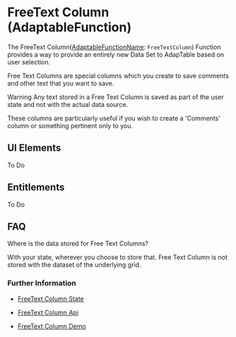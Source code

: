 # FreeText Column (AdaptableFunction)

The FreeText Column([AdaptableFunctionName](https://api.adaptabletools.com/modules/_src_predefinedconfig_common_types_.html#adaptablefunctionname): `FreeTextColumn`) Function provides a way to provide an entirely new Data Set to AdapTable based on user selection.

Free Text Columns are special columns which you create to save comments and other text that you want to save.

Warning
Any text stored in a Free Text Column is saved as part of the user state and not with the actual data source.

These columns are particularly useful if you wish to create a 'Comments' column or something pertinent only to you.



## UI Elements
To Do

## Entitlements
To Do

## FAQ
Where is the data stored for Free Text Columns?

With your state, wherever you choose to store that. Free Text Column is not stored with the dataset of the underlying grid.

### Further Information

- [FreeText Column State](https://api.adaptabletools.com/interfaces/_src_predefinedconfig_freetextcolumnstate_.freetextcolumnstate.html)

- [FreeText Column Api](https://api.adaptabletools.com/interfaces/_src_api_freetextcolumnapi_.freetextcolumnapi.html)

- [FreeText Column Demo](https://demo.adaptabletools.com/column/aggridfreetextcolumndemo)

